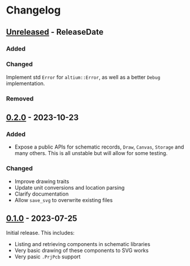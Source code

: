 # Changelog

<!-- next-header -->

## [Unreleased] - ReleaseDate

### Added

### Changed

Implement std `Error` for `altium::Error`, as well as a better `Debug`
implementation.

### Removed



## [0.2.0] - 2023-10-23

### Added

- Expose a public APIs for schematic records, `Draw`, `Canvas`, `Storage` and
  many others. This is all unstable but will allow for some testing.

### Changed

- Improve drawing traits
- Update unit conversions and location parsing
- Clarify documentation
- Allow `save_svg` to overwrite existing files

## [0.1.0] - 2023-07-25

Initial release. This includes:

- Listing and retrieving components in schematic libraries
- Very basic drawing of these components to SVG works
- Very pasic `.PrjPcb` support

<!-- next-url -->
[Unreleased]: https://github.com/pluots/altium/compare/altium-v0.2.0...HEAD
[0.2.0]: https://github.com/pluots/altium/compare/altium-v0.1.0...altium-v0.2.0
[0.1.0]: https://github.com/pluots/altium/compare/490216bd119f...altium-v0.1.0
